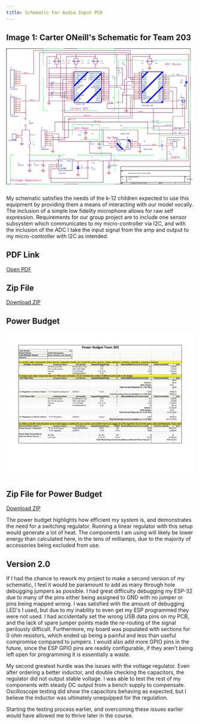 ```yaml
---
title: Schematic For Audio Input PCB
---
```


## Image 1: Carter ONeill's Schematic for Team 203

![Screenshot](EGR314_CarterONeill_Schematic1.jpg)
My schematic satisfies the needs of the k-12 children expected to use this equipment by providing them a means of interacting with our model vocally. The inclusion of a simple low fidelity microphone allows for raw self expression. Requirements for our group project are to include one sensor subsystem which communicates to my micro-controller via I2C, and with the inclusion of the ADC I take the input signal from the amp and output to my micro-controller with I2C as intended.

## PDF Link

[Open PDF](./EGR314_CarterONeill_Schematic1.pdf)

## Zip File  

[Download ZIP](./EGR314_CARTERONEILL00.zip)

## Power Budget

![Screenshot](PowerBudgetNew.jpg)

## Zip File for Power Budget  

[Download ZIP](./Power_Budget_Carter.zip)

The power budget highlights how efficient my system is, and demonstrates the need for a switching regulator. Running a linear regulator with this setup would generate a lot of heat. The components I am using will likely be lower energy than calculated here, in the tens of milliamps, due to the majority of accessories being excluded from use.

## Version 2.0

If I had the chance to rework my project to make a second version of my schematic, I feel it would be paramount to add as many through hole debugging jumpers as possible. I had great difficulty debugging my ESP-32 due to many of the pins either being assigned to GND with no jumper or pins being mapped wrong. I was satisfied with the amount of debugging LED's I used, but due to my inability to even get my ESP programmed they were not used. I had accidentally set the wrong USB data pins on my PCB, and the lack of spare jumper points made the re-routing of the signal perilously difficult. Furthermore, my board was populated with sections for 0 ohm resistors, which ended up being a painful and less than useful compromise compared to jumpers. I would also add more GPIO pins in the future, since the ESP GPIO pins are readily configurable, if they aren't being left open for programming it is essentially a waste.

My second greatest hurdle was the issues with the voltage regulator. Even after ordering a better inductor, and double checking the capacitors, the regulator did not output stable voltage. I was able to test the rest of my components with steady DC output from a bench supply to compensate. Oscilloscope testing did show the capacitors behaving as expected, but I believe the inductor was ultimately unequipped for the regulation.

Starting the testing process earlier, and overcoming these issues earlier would have allowed me to thrive later in the course.
